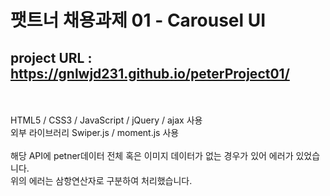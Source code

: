 <h1>팻트너 채용과제 01 - Carousel UI</h1>
<h2>project URL : <a href="https://gnlwjd231.github.io/peterProject01/">https://gnlwjd231.github.io/peterProject01/</a></h2>
<br/>
<br/>
HTML5 / CSS3 / JavaScript / jQuery / ajax 사용
<br />
외부 라이브러리 Swiper.js / moment.js 사용
<br />
<br />
해당 API에 petner데이터 전체 혹은 이미지 데이터가 없는 경우가 있어 에러가 있었습니다.
<br />
위의 에러는 삼항연산자로 구분하여 처리했습니다.
